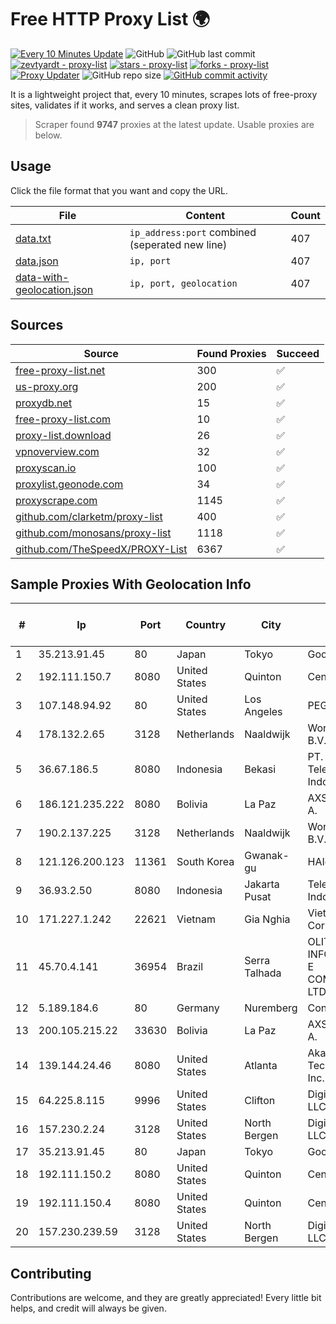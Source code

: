
# Free HTTP Proxy List 🌍

[![Every 10 Minutes Update](https://github.com/mertguvencli/http-proxy-list/actions/workflows/main.yml/badge.svg?branch=main)](https://github.com/mertguvencli/http-proxy-list/actions/workflows/main.yml)
![GitHub](https://img.shields.io/github/license/mertguvencli/http-proxy-list)
![GitHub last commit](https://img.shields.io/github/last-commit/mertguvencli/http-proxy-list)
[![zevtyardt - proxy-list](https://img.shields.io/static/v1?label=zevtyardt&message=proxy-list&color=blue&logo=github)](https://github.com/zevtyardt/proxy-list "Go to GitHub repo")
[![stars - proxy-list](https://img.shields.io/github/stars/zevtyardt/proxy-list?style=social)](https://github.com/zevtyardt/proxy-list)
[![forks - proxy-list](https://img.shields.io/github/forks/zevtyardt/proxy-list?style=social)](https://github.com/zevtyardt/proxy-list)
[![Proxy Updater](https://github.com/zevtyardt/proxy-list/workflows/Proxy%20Updater/badge.svg)](https://github.com/zevtyardt/proxy-list/actions?query=workflow:"Proxy+Updater")
![GitHub repo size](https://img.shields.io/github/repo-size/zevtyardt/proxy-list)
[![GitHub commit activity](https://img.shields.io/github/commit-activity/m/zevtyardt/proxy-list?logo=commits)](https://github.com/zevtyardt/proxy-list/commits/main)

It is a lightweight project that, every 10 minutes, scrapes lots of free-proxy sites, validates if it works, and serves a clean proxy list.

> Scraper found **9747** proxies at the latest update. Usable proxies are below.

## Usage

Click the file format that you want and copy the URL.

|File|Content|Count|
|----|-------|-----|
|[data.txt](https://raw.githubusercontent.com/mertguvencli/http-proxy-list/main/proxy-list/data.txt)|`ip_address:port` combined (seperated new line)|407|
|[data.json](https://raw.githubusercontent.com/mertguvencli/http-proxy-list/main/proxy-list/data.json)|`ip, port`|407|
|[data-with-geolocation.json](https://raw.githubusercontent.com/mertguvencli/http-proxy-list/main/proxy-list/data-with-geolocation.json)|`ip, port, geolocation`|407|

## Sources

|Source|Found Proxies|Succeed|
|------|-------------|-------|
|[free-proxy-list.net](https://free-proxy-list.net)|300|✅|
|[us-proxy.org](https://www.us-proxy.org)|200|✅|
|[proxydb.net](http://proxydb.net)|15|✅|
|[free-proxy-list.com](https://free-proxy-list.com/?page=&port=&type%5B%5D=http&type%5B%5D=https&up_time=0&search=Search)|10|✅|
|[proxy-list.download](https://www.proxy-list.download/HTTP)|26|✅|
|[vpnoverview.com](https://vpnoverview.com/privacy/anonymous-browsing/free-proxy-servers)|32|✅|
|[proxyscan.io](https://www.proxyscan.io)|100|✅|
|[proxylist.geonode.com](https://proxylist.geonode.com/api/proxy-list?limit=300&page=1&sort_by=lastChecked&sort_type=desc&protocols=http,https)|34|✅|
|[proxyscrape.com](https://api.proxyscrape.com/v2/?request=displayproxies&protocol=http&timeout=10000&country=all&ssl=all&anonymity=all)|1145|✅|
|[github.com/clarketm/proxy-list](https://raw.githubusercontent.com/clarketm/proxy-list/master/proxy-list-raw.txt)|400|✅|
|[github.com/monosans/proxy-list](https://raw.githubusercontent.com/monosans/proxy-list/main/proxies/http.txt)|1118|✅|
|[github.com/TheSpeedX/PROXY-List](https://raw.githubusercontent.com/TheSpeedX/PROXY-List/master/http.txt)|6367|✅|


## Sample Proxies With Geolocation Info

|#|Ip|Port|Country|City|Internet Service Provider|
|-|--|----|-------|----|-------------------------|
|1|35.213.91.45|80|Japan|Tokyo|Google LLC|
|2|192.111.150.7|8080|United States|Quinton|Centrilogic|
|3|107.148.94.92|80|United States|Los Angeles|PEG TECH INC|
|4|178.132.2.65|3128|Netherlands|Naaldwijk|WorldStream B.V.|
|5|36.67.186.5|8080|Indonesia|Bekasi|PT. Telekomunikasi Indonesia|
|6|186.121.235.222|8080|Bolivia|La Paz|AXS Bolivia S. A.|
|7|190.2.137.225|3128|Netherlands|Naaldwijk|WorldStream B.V.|
|8|121.126.200.123|11361|South Korea|Gwanak-gu|HAIonNet|
|9|36.93.2.50|8080|Indonesia|Jakarta Pusat|Telekomunikasi Indonesia|
|10|171.227.1.242|22621|Vietnam|Gia Nghia|Viettel Corporation|
|11|45.70.4.141|36954|Brazil|Serra Talhada|OLITECH INFORMÁTICA E COMUNICAÇÃO LTDA|
|12|5.189.184.6|80|Germany|Nuremberg|Contabo GmbH|
|13|200.105.215.22|33630|Bolivia|La Paz|AXS Bolivia S. A.|
|14|139.144.24.46|8080|United States|Atlanta|Akamai Technologies, Inc.|
|15|64.225.8.115|9996|United States|Clifton|DigitalOcean, LLC|
|16|157.230.2.24|3128|United States|North Bergen|DigitalOcean, LLC|
|17|35.213.91.45|80|Japan|Tokyo|Google LLC|
|18|192.111.150.2|8080|United States|Quinton|Centrilogic|
|19|192.111.150.4|8080|United States|Quinton|Centrilogic|
|20|157.230.239.59|3128|United States|North Bergen|DigitalOcean, LLC|



## Contributing

Contributions are welcome, and they are greatly appreciated! Every
little bit helps, and credit will always be given.

